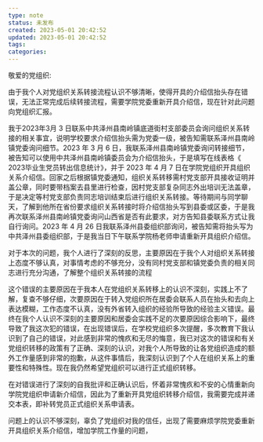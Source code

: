 ```yaml
---
type: note
status: 未发布
created: 2023-05-01 20:42:52
updated: 2023-05-01 20:42:52
tags:
categories: 
---
```




敬爱的党组织:

由于我个人对党组织关系转接流程认识不够清晰，使得开具的介绍信抬头存在错误，无法正常完成后续转接流程，需要学院党委重新开具介绍信，现在针对此问题向党组织汇报。

我于2023年3月 3 日联系中共泽州县南岭镇底道街村支部委员会询问组织关系转接的相关事宜，说明学校要求介绍信抬头需为党委一级，被告知需联系泽州县南岭镇党委询问细节。2023 年 3 月 6 日，我联系泽州县南岭镇党委询问转接细节，被告知可以使用中共泽州县南岭镇委员会为介绍信抬头，于是填写在线表格《 2023毕业生党员转出信息统计》，并于 2023 年 4 月 7 日在学院党组织开具组织关系介绍信。回家之后根据镇党委通知，组织关系转移需村党支部开具接收证明并盖公章，同时要带档案去县里进行检查，因村党支部复杂同志外出培训无法盖章，于是决定等村党支部负责同志培训结束后进行组织关系转接。等待期间与同学聊天，了解到他所在省份要求组织关系转接时将介绍信抬头写到县委或区委，于是我再次联系泽州县南岭镇党委询问山西省是否有此要求，对方告知县委联系方式让我自行询问。2023 年 4 月 26 日我联系泽州县委组织部询问，被告知需将抬头写为中共泽州县委组织部，于是我当日下午联系学院杨老师申请重新开具组织介绍信。

对于本次的问题，我个人进行了深刻的反思，主要原因在于我个人对组织关系转接上态度不够认真，对事情考虑的不够充分，没有同村党支部和镇党委负责的相关同志进行充分沟通，了解整个组织关系转接的流程

这个错误的主要原因在于我本人在党组织关系转移上的认识不深刻，实践上不了解，复查不够仔细，次要原因在于转入党组织所在居委会联系人员在抬头和去向上表达模糊，工作态度不认真，没有外省转入组织的经验所导致的经验主义错误。最终在我个人认识不深刻的主要原因和居委会实践不足的次要原因综合影响下，最终导致了我这次犯的错误，在出现错误后，在学校党组织多次提醒，多次教育下我认识到了自己的错误，对此感到非常的愧疚和无尽的悔意，我已对这次的错误和有关党组织转移的政策有了正确、深刻的认识，对我个人所导致的让各党组织造成的额外工作量感到非常的抱歉，从这件事情后，我深刻认识到了个人在组织关系上的重要性和特殊性。现在我仍然希望党组织可以进行正式组织转移。

在对错误进行了深刻的自我批评和正确认识后，怀着非常愧疚和不安的心情重新向学院党组织申请新介绍信，因此为了重新开具党组织转移介绍信，我需要完成并递交本表，即补转党员正式组织关系申请表。


问题上的认识不够深刻，辜负了党组织对我的信任，出现了需要麻烦学院党委重新开具组织关系介绍信，增加学院工作量的问题，





